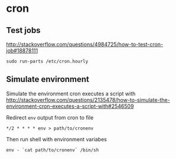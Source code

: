 <!-- -*- coding: utf-8; -*- -->

# cron

## Test jobs

<http://stackoverflow.com/questions/4984725/how-to-test-cron-job#18878111>

    sudo run-parts /etc/cron.hourly


## Simulate environment

Simulate the environment cron executes a script with
<http://stackoverflow.com/questions/2135478/how-to-simulate-the-environment-cron-executes-a-script-with#2546509>

Redirect `env` output from cron to file

    */2 * * * * env > path/to/cronenv

Then run shell with environment variabes

    env - `cat path/to/cronenv` /bin/sh
